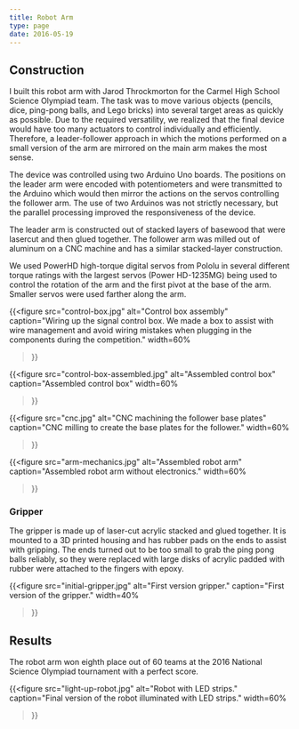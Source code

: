 ```yaml
---
title: Robot Arm
type: page
date: 2016-05-19
---
```


## Construction

I built this robot arm with Jarod Throckmorton for the Carmel High School Science Olympiad team. The task was to move various objects (pencils, dice, ping-pong balls, and Lego bricks) into several target areas as quickly as possible. Due to the required versatility, we realized that the final device would have too many actuators to control individually and efficiently. Therefore, a leader-follower approach in which the motions performed on a small version of the arm are mirrored on the main arm makes the most sense.

The device was controlled using two Arduino Uno boards. The positions on the leader arm were encoded with potentiometers and were transmitted to the Arduino which would then mirror the actions on the servos controlling the follower arm. The use of two Arduinos was not strictly necessary, but the parallel processing improved the responsiveness of the device.

The leader arm is constructed out of stacked layers of basewood that were lasercut and then glued together. The follower arm was milled out of aluminum on a CNC machine and has a similar stacked-layer construction.

We used PowerHD high-torque digital servos from Pololu in several different torque ratings with the largest servos (Power HD-1235MG) being used to control the rotation of the arm and the first pivot at the base of the arm. Smaller servos were used farther along the arm.

{{<figure
  src="control-box.jpg"
  alt="Control box assembly"
  caption="Wiring up the signal control box. We made a box to assist with wire management and avoid wiring mistakes when plugging in the components during the competition."
  width=60%
>}}

{{<figure
  src="control-box-assembled.jpg"
  alt="Assembled control box"
  caption="Assembled control box"
  width=60%
>}}

{{<figure
  src="cnc.jpg"
  alt="CNC machining the follower base plates"
  caption="CNC milling to create the base plates for the follower."
  width=60%
>}}

{{<figure
  src="arm-mechanics.jpg"
  alt="Assembled robot arm"
  caption="Assembled robot arm without electronics."
  width=60%
>}}

### Gripper

The gripper is made up of laser-cut acrylic stacked and glued together. It is mounted to a 3D printed housing and has rubber pads on the ends to assist with gripping. The ends turned out to be too small to grab the ping pong balls reliably, so they were replaced with large disks of acrylic padded with rubber were attached to the fingers with epoxy.

{{<figure
  src="initial-gripper.jpg"
  alt="First version gripper."
  caption="First version of the gripper."
  width=40%
>}}

## Results

The robot arm won eighth place out of 60 teams at the 2016 National Science Olympiad tournament with a perfect score.

{{<figure
  src="light-up-robot.jpg"
  alt="Robot with LED strips."
  caption="Final version of the robot illuminated with LED strips."
  width=60%
>}}
